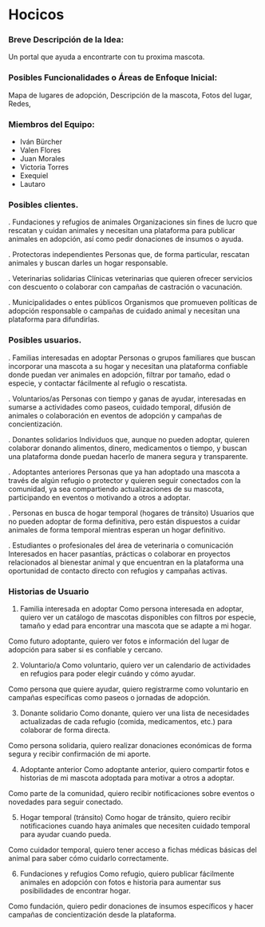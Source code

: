 # Hocicos

### Breve Descripción de la Idea:

Un portal que ayuda a encontrarte con tu proxima mascota.

### Posibles Funcionalidades o Áreas de Enfoque Inicial:

Mapa de lugares de adopción, Descripción de la mascota, Fotos del lugar, Redes,

### Miembros del Equipo:

- Iván Bürcher
- Valen Flores
- Juan Morales
- Victoria Torres
- Exequiel
- Lautaro

### Posibles clientes.

. Fundaciones y refugios de animales Organizaciones sin fines de lucro que rescatan y cuidan animales y necesitan una plataforma para publicar animales en adopción, así como pedir donaciones de insumos o ayuda.

. Protectoras independientes Personas que, de forma particular, rescatan animales y buscan darles un hogar responsable.

. Veterinarias solidarias Clínicas veterinarias que quieren ofrecer servicios con descuento o colaborar con campañas de castración o vacunación.

. Municipalidades o entes públicos Organismos que promueven políticas de adopción responsable o campañas de cuidado animal y necesitan una plataforma para difundirlas.

### Posibles usuarios.

. Familias interesadas en adoptar
Personas o grupos familiares que buscan incorporar una mascota a su hogar y necesitan una plataforma confiable donde puedan ver animales en adopción, filtrar por tamaño, edad o especie, y contactar fácilmente al refugio o rescatista.

. Voluntarios/as
Personas con tiempo y ganas de ayudar, interesadas en sumarse a actividades como paseos, cuidado temporal, difusión de animales o colaboración en eventos de adopción y campañas de concientización.

. Donantes solidarios
Individuos que, aunque no pueden adoptar, quieren colaborar donando alimentos, dinero, medicamentos o tiempo, y buscan una plataforma donde puedan hacerlo de manera segura y transparente.

. Adoptantes anteriores
Personas que ya han adoptado una mascota a través de algún refugio o protector y quieren seguir conectados con la comunidad, ya sea compartiendo actualizaciones de su mascota, participando en eventos o motivando a otros a adoptar.

. Personas en busca de hogar temporal (hogares de tránsito)
Usuarios que no pueden adoptar de forma definitiva, pero están dispuestos a cuidar animales de forma temporal mientras esperan un hogar definitivo.

. Estudiantes o profesionales del área de veterinaria o comunicación
Interesados en hacer pasantías, prácticas o colaborar en proyectos relacionados al bienestar animal y que encuentran en la plataforma una oportunidad de contacto directo con refugios y campañas activas.

### Historias de Usuario
1. Familia interesada en adoptar
Como persona interesada en adoptar, quiero ver un catálogo de mascotas disponibles con filtros por especie, tamaño y edad para encontrar una mascota que se adapte a mi hogar.


Como futuro adoptante, quiero ver fotos e información del lugar de adopción para saber si es confiable y cercano.


2. Voluntario/a
Como voluntario, quiero ver un calendario de actividades en refugios para poder elegir cuándo y cómo ayudar.


Como persona que quiere ayudar, quiero registrarme como voluntario en campañas específicas como paseos o jornadas de adopción.


3. Donante solidario
Como donante, quiero ver una lista de necesidades actualizadas de cada refugio (comida, medicamentos, etc.) para colaborar de forma directa.


Como persona solidaria, quiero realizar donaciones económicas de forma segura y recibir confirmación de mi aporte.


4. Adoptante anterior
Como adoptante anterior, quiero compartir fotos e historias de mi mascota adoptada para motivar a otros a adoptar.


Como parte de la comunidad, quiero recibir notificaciones sobre eventos o novedades para seguir conectado.


5. Hogar temporal (tránsito)
Como hogar de tránsito, quiero recibir notificaciones cuando haya animales que necesiten cuidado temporal para ayudar cuando pueda.


Como cuidador temporal, quiero tener acceso a fichas médicas básicas del animal para saber cómo cuidarlo correctamente.


6. Fundaciones y refugios
Como refugio, quiero publicar fácilmente animales en adopción con fotos e historia para aumentar sus posibilidades de encontrar hogar.


Como fundación, quiero pedir donaciones de insumos específicos y hacer campañas de concientización desde la plataforma.
